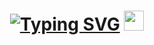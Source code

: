 <h1 align="center"><a href="[https://git.io/typing-svg](https://github.com/Pablopicasso74/Portfolio)"><img src="https://readme-typing-svg.demolab.com?font=Fira+Code&weight=450&pause=1000&color=0B54F7&background=78FF2600&vCenter=true&width=500&lines=Hi+there!++I'm+Pavel!" alt="Typing SVG" /></a>
<img src="https://github.com/blackcater/blackcater/raw/main/images/Hi.gif" height="32"/></h1>

